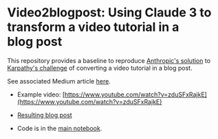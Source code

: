 # Video2blogpost: Using Claude 3 to transform a video tutorial in a blog post

This repository provides a baseline to reproduce [Anthropic's solution]() to [Karpathy's challenge]() of converting a video tutorial in a blog post. 

See associated Medium article [here]().

- Example video: [https://www.youtube.com/watch?v=zduSFxRajkE](https://www.youtube.com/watch?v=zduSFxRajkE)

- [Resulting blog post]()

- Code is in the [main notebook]().

